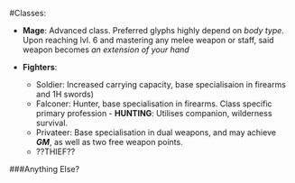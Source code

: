 #Classes:

* **Mage**: Advanced class. Preferred glyphs highly depend on *body type*. Upon reaching lvl. 6 and mastering any melee weapon or staff, said weapon becomes *an extension of your hand*

* **Fighters**:
   * Soldier: Increased carrying capacity, base specialisaion in firearms and 1H swords)
   * Falconer: Hunter, base specialisation in firearms. Class specific primary profession - **HUNTING**: Utilises companion, wilderness survival.
   * Privateer: Base specialisation in dual weapons, and may achieve ***GM***, as well as two free weapon points.
   * ??THIEF??

###Anything Else?
